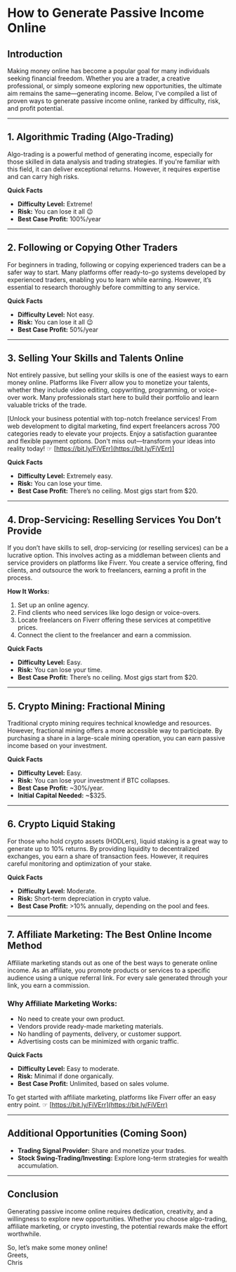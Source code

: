 # How to Generate Passive Income Online

## Introduction

Making money online has become a popular goal for many individuals seeking financial freedom. Whether you are a trader, a creative professional, or simply someone exploring new opportunities, the ultimate aim remains the same—generating income. Below, I've compiled a list of proven ways to generate passive income online, ranked by difficulty, risk, and profit potential.

---

## 1. Algorithmic Trading (Algo-Trading)

Algo-trading is a powerful method of generating income, especially for those skilled in data analysis and trading strategies. If you're familiar with this field, it can deliver exceptional returns. However, it requires expertise and can carry high risks.

**Quick Facts**  
- **Difficulty Level:** Extreme!  
- **Risk:** You can lose it all 😉  
- **Best Case Profit:** 100%/year  

---

## 2. Following or Copying Other Traders

For beginners in trading, following or copying experienced traders can be a safer way to start. Many platforms offer ready-to-go systems developed by experienced traders, enabling you to learn while earning. However, it’s essential to research thoroughly before committing to any service.

**Quick Facts**  
- **Difficulty Level:** Not easy.  
- **Risk:** You can lose it all 😉  
- **Best Case Profit:** 50%/year  

---

## 3. Selling Your Skills and Talents Online

Not entirely passive, but selling your skills is one of the easiest ways to earn money online. Platforms like Fiverr allow you to monetize your talents, whether they include video editing, copywriting, programming, or voice-over work. Many professionals start here to build their portfolio and learn valuable tricks of the trade.

[Unlock your business potential with top-notch freelance services! From web development to digital marketing, find expert freelancers across 700 categories ready to elevate your projects. Enjoy a satisfaction guarantee and flexible payment options. Don't miss out—transform your ideas into reality today! ☞ [https://bit.ly/FiVErr](https://bit.ly/FiVErr)]  

**Quick Facts**  
- **Difficulty Level:** Extremely easy.  
- **Risk:** You can lose your time.  
- **Best Case Profit:** There’s no ceiling. Most gigs start from $20.  

---

## 4. Drop-Servicing: Reselling Services You Don’t Provide

If you don’t have skills to sell, drop-servicing (or reselling services) can be a lucrative option. This involves acting as a middleman between clients and service providers on platforms like Fiverr. You create a service offering, find clients, and outsource the work to freelancers, earning a profit in the process.

**How It Works:**  
1. Set up an online agency.  
2. Find clients who need services like logo design or voice-overs.  
3. Locate freelancers on Fiverr offering these services at competitive prices.  
4. Connect the client to the freelancer and earn a commission.

**Quick Facts**  
- **Difficulty Level:** Easy.  
- **Risk:** You can lose your time.  
- **Best Case Profit:** There’s no ceiling. Most gigs start from $20.  

---

## 5. Crypto Mining: Fractional Mining

Traditional crypto mining requires technical knowledge and resources. However, fractional mining offers a more accessible way to participate. By purchasing a share in a large-scale mining operation, you can earn passive income based on your investment.

**Quick Facts**  
- **Difficulty Level:** Easy.  
- **Risk:** You can lose your investment if BTC collapses.  
- **Best Case Profit:** ~30%/year.  
- **Initial Capital Needed:** ~$325.  

---

## 6. Crypto Liquid Staking

For those who hold crypto assets (HODLers), liquid staking is a great way to generate up to 10% returns. By providing liquidity to decentralized exchanges, you earn a share of transaction fees. However, it requires careful monitoring and optimization of your stake.

**Quick Facts**  
- **Difficulty Level:** Moderate.  
- **Risk:** Short-term depreciation in crypto value.  
- **Best Case Profit:** >10% annually, depending on the pool and fees.  

---

## 7. Affiliate Marketing: The Best Online Income Method

Affiliate marketing stands out as one of the best ways to generate online income. As an affiliate, you promote products or services to a specific audience using a unique referral link. For every sale generated through your link, you earn a commission.

### Why Affiliate Marketing Works:
- No need to create your own product.
- Vendors provide ready-made marketing materials.
- No handling of payments, delivery, or customer support.
- Advertising costs can be minimized with organic traffic.

**Quick Facts**  
- **Difficulty Level:** Easy to moderate.  
- **Risk:** Minimal if done organically.  
- **Best Case Profit:** Unlimited, based on sales volume.  

To get started with affiliate marketing, platforms like Fiverr offer an easy entry point. ☞ [https://bit.ly/FiVErr](https://bit.ly/FiVErr)

---

## Additional Opportunities (Coming Soon)

- **Trading Signal Provider:** Share and monetize your trades.  
- **Stock Swing-Trading/Investing:** Explore long-term strategies for wealth accumulation.  

---

## Conclusion

Generating passive income online requires dedication, creativity, and a willingness to explore new opportunities. Whether you choose algo-trading, affiliate marketing, or crypto investing, the potential rewards make the effort worthwhile.

So, let’s make some money online!  
Greets,  
Chris
